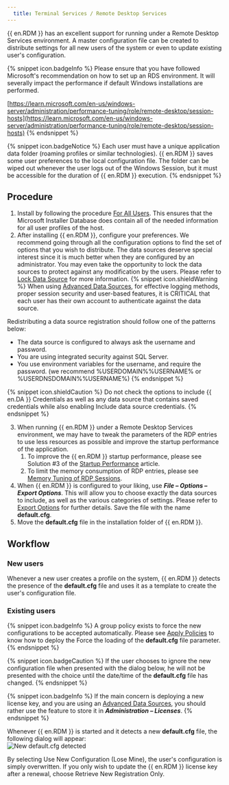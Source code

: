 ```yaml
---
  title: Terminal Services / Remote Desktop Services
---
```

{{ en.RDM }} has an excellent support for running under a Remote Desktop Services environment. A master configuration file can be created to distribute settings for all new users of the system or even to update existing user's configuration.  

{% snippet icon.badgeInfo %} 
Please ensure that you have followed Microsoft's recommendation on how to set up an RDS environment. It will severally impact the performance if default Windows installations are performed.  

[https://learn.microsoft.com/en-us/windows-server/administration/performance-tuning/role/remote-desktop/session-hosts](https://learn.microsoft.com/en-us/windows-server/administration/performance-tuning/role/remote-desktop/session-hosts) 
{% endsnippet %}
 
{% snippet icon.badgeNotice %} 
Each user must have a unique application data folder (roaming profiles or similar technologies). {{ en.RDM }} saves some user preferences to the local configuration file. The folder can be wiped out whenever the user logs out of the Windows Session, but it must be accessible for the duration of {{ en.RDM }} execution. 
{% endsnippet %}
 
## Procedure 

1. Install by following the procedure [For All Users](/rdm/windows/installation/client/all-users/). This ensures that the Microsoft Installer Database does contain all of the needed information for all user profiles of the host. 
1. After installing {{ en.RDM }}, configure your preferences. We recommend going through all the configuration options to find the set of options that you wish to distribute. The data sources deserve special interest since it is much better when they are configured by an administrator. You may even take the opportunity to lock the data sources to protect against any modification by the users. Please refer to [Lock Data Source](/rdm/windows/data-sources/lock/) for more information. 
{% snippet icon.shieldWarning %} 
When using [Advanced Data Sources](/rdm/windows/data-sources/data-sources-types/advanced-data-sources/), for effective logging methods, proper session security and user-based features, it is CRITICAL that each user has their own account to authenticate against the data source.  

Redistributing a data source registration should follow one of the patterns below:  

* The data source is configured to always ask the username and password. 
* You are using integrated security against SQL Server. 
* You use environment variables for the username, and require the password. (we recommend %USERDOMAIN%\%USERNAME% or %USERDNSDOMAIN%\%USERNAME%) 
{% endsnippet %}
 
{% snippet icon.shieldCaution %} 
Do not check the options to include {{ en.DA }} Credentials as well as any data source that contains saved credentials while also enabling Include data source credentials. 
{% endsnippet %}
 

3. When running {{ en.RDM }} under a Remote Desktop Services environment, we may have to tweak the parameters of the RDP entries to use less resources as possible and improve the startup performance of the application. 
    1. To improve the {{ en.RDM }} startup performance, please see Solution #3 of the [Startup Performance](/kb/remote-desktop-manager/troubleshooting-articles/startup-performance/) article. 
    1. To limit the memory consumption of RDP entries, please see [Memory Tuning of RDP Sessions](/kb/remote-desktop-manager/knowledge-base/memory-tuning-rdp-sessions/). 
1. When {{ en.RDM }} is configured to your liking, use ***File – Options – Export Options***. This will allow you to choose exactly the data sources to include, as well as the various categories of settings. Please refer to [Export Options](/rdm/windows/commands/file/options/export/) for further details. Save the file with the name **default.cfg**. 
1. Move the **default.cfg** file in the installation folder of {{ en.RDM }}.

## Workflow 

### New users 

Whenever a new user creates a profile on the system, {{ en.RDM }} detects the presence of the **default.cfg** file and uses it as a template to create the user's configuration file. 

### Existing users 

{% snippet icon.badgeInfo %} 
A group policy exists to force the new configurations to be accepted automatically. Please see [Apply Policies](/kb/remote-desktop-manager/how-to-articles/group-policies/) to know how to deploy the Force the loading of the **default.cfg** file parameter. 
{% endsnippet %}
 
{% snippet icon.badgeCaution %} 
If the user chooses to ignore the new configuration file when presented with the dialog below, he will not be presented with the choice until the date/time of the **default.cfg** file has changed. 
{% endsnippet %}
 
{% snippet icon.badgeInfo %} 
If the main concern is deploying a new license key, and you are using an [Advanced Data Sources](/rdm/windows/data-sources/data-sources-types/advanced-data-sources/), you should rather use the feature to store it in ***Administration – Licenses***. 
{% endsnippet %}
 
Whenever {{ en.RDM }} is started and it detects a new **default.cfg** file, the following dialog will appear:  
![New default.cfg detected](https://webdevolutions.azureedge.net/docs/en/rdm/windows/clip10368.png) 

By selecting Use New Configuration (Lose Mine), the user's configuration is simply overwritten. If you only wish to update the {{ en.RDM }} license key after a renewal, choose Retrieve New Registration Only. 
